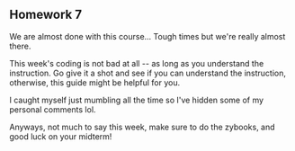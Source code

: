 ## Homework 7

We are almost done with this course... Tough times but we're really almost there.

This week's coding is not bad at all -- as long as you understand the instruction.
Go give it a shot and see if you can understand the instruction, otherwise, this guide 
might be helpful for you.

I caught myself just mumbling all the time so I've hidden some of my personal comments lol.

Anyways, not much to say this week, make sure to do the zybooks, and good luck on your midterm!